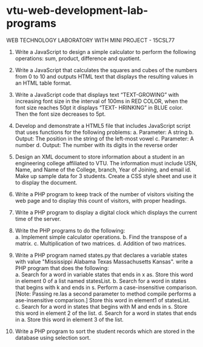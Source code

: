 # vtu-web-development-lab-programs

 WEB TECHNOLOGY LABORATORY WITH MINI PROJECT - 15CSL77

1. Write a JavaScript to design a simple calculator to perform the following operations: sum, product, difference and quotient. 

2. Write a JavaScript that calculates the squares and cubes of the numbers from 0 to  10 and outputs HTML text that displays the resulting values in an HTML table format.  

3. Write  a  JavaScript  code  that  displays  text  “TEXT-GROWING”  with  increasing  font size  in  the  interval  of  100ms  in  RED  COLOR,  when  the  font  size  reaches  50pt  it displays “TEXT-    HRINKING” in BLUE color. Then the font size decreases to 5pt.

4. Develop  and  demonstrate  a  HTML5  file  that  includes JavaScript  script  that  uses functions for the following problems: 
    a. Parameter: A string 
    b. Output: The position in the string of the left-most vowel 
    c. Parameter: A number 
    d. Output: The number with its digits in the reverse order
    
5. Design  an  XML  document  to  store  information  about  a student  in  an  engineering college  affiliated  to  VTU.  The  information  must  include  USN,  Name,  and  Name  of the  College,          branch,  Year  of  Joining,  and  email  id. Make  up  sample  data  for  3 students. Create a CSS style sheet and use it to display the document.

6. Write  a  PHP  program  to  keep  track  of  the  number  of visitors  visiting  the  web  page and to display this count of visitors, with proper headings.

7. Write a PHP program to display a digital clock which displays the current time of  the server.

8. Write the PHP programs to do the following:  
    a. Implement simple calculator operations. 
    b. Find the transpose of a matrix. 
    c. Multiplication of two matrices. 
    d. Addition of two matrices. 
    
9. Write  a  PHP  program  named  states.py  that  declares  a  variable  states  with  value "Mississippi  Alabama  Texas  Massachusetts  Kansas".  write  a  PHP  program  that  does the following:  
    a. Search for a word in variable states that ends in x as. Store this word in element 0 of a list named statesList. 
    b. Search  for  a  word  in  states  that  begins  with  k  and ends  in  s.  Perform  a  case-insensitive  comparison.  [Note:  Passing  re.Ias  a  second  parameter  to  method compile performs a    ase-insensitive comparison.] Store this word in element1 of statesList.  
    c. Search for a word in states that begins with M and ends in s. Store this word in element 2 of the list.
    d. Search for a word in states that ends in a. Store this word in element 3 of the list.
    
10. Write  a  PHP  program  to  sort  the  student  records  which  are  stored  in  the  database using selection sort. 